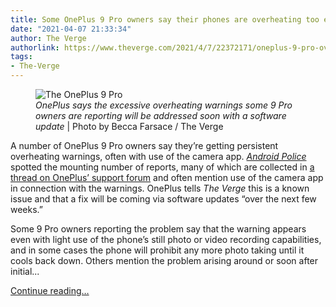 ```yaml
---
title: Some OnePlus 9 Pro owners say their phones are overheating too easily
date: "2021-04-07 21:33:34"
author: The Verge
authorlink: https://www.theverge.com/2021/4/7/22372171/oneplus-9-pro-overheating-battery-camera-video
tags:
- The-Verge
---
```

<figure>
      <img alt="The OnePlus 9 Pro" src="https://cdn.vox-cdn.com/thumbor/Kr4j8aTv2AP9bty0YLCt0jitcXk=/0x0:2040x1360/1310x873/cdn.vox-cdn.com/uploads/chorus_image/image/69091858/bfarsace_4481_20210317_0065.0.jpg" />
        <figcaption><em>OnePlus says the excessive overheating warnings some 9 Pro owners are reporting will be addressed soon with a software update</em> | Photo by Becca Farsace / The Verge</figcaption>
    </figure>

  <p id="o2Z0yp">A number of OnePlus 9 Pro owners say they’re getting persistent overheating warnings, often with use of the camera app. <a href="https://www.androidpolice.com/2021/04/07/oneplus-9-pros-are-overheating-but-a-fix-is-planned/"><em>Android Police</em></a> spotted the mounting number of reports, many of which are collected in <a href="https://forums.oneplus.com/threads/unified-oneplus-9-pro-battery-heating-and-charging-feedback-thread.1412143/">a thread on OnePlus’ support forum</a> and often mention use of the camera app in connection with the warnings. OnePlus tells <em>The Verge </em>this is a known issue and that a fix will be coming via software updates “over the next few weeks.” </p>
<p id="N7luEV">Some 9 Pro owners reporting the problem say that the warning appears even with light use of the phone’s still photo or video recording capabilities, and in some cases the phone will prohibit any more photo taking until it cools back down. Others mention the problem arising around or soon after initial...</p>
  <p>
    <a href="https://www.theverge.com/2021/4/7/22372171/oneplus-9-pro-overheating-battery-camera-video">Continue reading&hellip;</a>
  </p>